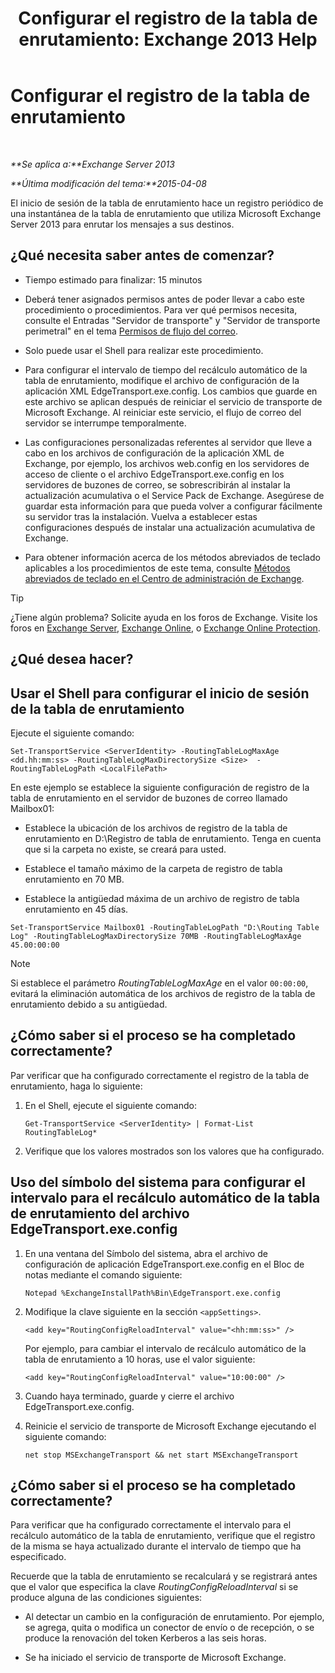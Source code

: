 ﻿---
title: 'Configurar el registro de la tabla de enrutamiento: Exchange 2013 Help'
TOCTitle: Configurar el registro de la tabla de enrutamiento
ms:assetid: 7184f8f7-4eb8-468a-aafe-b2d72868f820
ms:mtpsurl: https://technet.microsoft.com/es-es/library/Bb201696(v=EXCHG.150)
ms:contentKeyID: 49895705
ms.date: 04/23/2018
mtps_version: v=EXCHG.150
ms.translationtype: HT
---

# Configurar el registro de la tabla de enrutamiento

 

_**Se aplica a:**Exchange Server 2013_

_**Última modificación del tema:**2015-04-08_

El inicio de sesión de la tabla de enrutamiento hace un registro periódico de una instantánea de la tabla de enrutamiento que utiliza Microsoft Exchange Server 2013 para enrutar los mensajes a sus destinos.

## ¿Qué necesita saber antes de comenzar?

  - Tiempo estimado para finalizar: 15 minutos

  - Deberá tener asignados permisos antes de poder llevar a cabo este procedimiento o procedimientos. Para ver qué permisos necesita, consulte el Entradas "Servidor de transporte" y "Servidor de transporte perimetral" en el tema [Permisos de flujo del correo](mail-flow-permissions-exchange-2013-help.md).

  - Solo puede usar el Shell para realizar este procedimiento.

  - Para configurar el intervalo de tiempo del recálculo automático de la tabla de enrutamiento, modifique el archivo de configuración de la aplicación XML EdgeTransport.exe.config. Los cambios que guarde en este archivo se aplican después de reiniciar el servicio de transporte de Microsoft Exchange. Al reiniciar este servicio, el flujo de correo del servidor se interrumpe temporalmente.

  - Las configuraciones personalizadas referentes al servidor que lleve a cabo en los archivos de configuración de la aplicación XML de Exchange, por ejemplo, los archivos web.config en los servidores de acceso de cliente o el archivo EdgeTransport.exe.config en los servidores de buzones de correo, se sobrescribirán al instalar la actualización acumulativa o el Service Pack de Exchange. Asegúrese de guardar esta información para que pueda volver a configurar fácilmente su servidor tras la instalación. Vuelva a establecer estas configuraciones después de instalar una actualización acumulativa de Exchange.

  - Para obtener información acerca de los métodos abreviados de teclado aplicables a los procedimientos de este tema, consulte [Métodos abreviados de teclado en el Centro de administración de Exchange](keyboard-shortcuts-in-the-exchange-admin-center-exchange-online-protection-help.md).


> [!TIP]
> ¿Tiene algún problema? Solicite ayuda en los foros de Exchange. Visite los foros en <A href="https://go.microsoft.com/fwlink/p/?linkid=60612">Exchange Server</A>, <A href="https://go.microsoft.com/fwlink/p/?linkid=267542">Exchange Online</A>, o <A href="https://go.microsoft.com/fwlink/p/?linkid=285351">Exchange Online Protection</A>.



## ¿Qué desea hacer?

## Usar el Shell para configurar el inicio de sesión de la tabla de enrutamiento

Ejecute el siguiente comando:

    Set-TransportService <ServerIdentity> -RoutingTableLogMaxAge <dd.hh:mm:ss> -RoutingTableLogMaxDirectorySize <Size>  -RoutingTableLogPath <LocalFilePath>

En este ejemplo se establece la siguiente configuración de registro de la tabla de enrutamiento en el servidor de buzones de correo llamado Mailbox01:

  - Establece la ubicación de los archivos de registro de la tabla de enrutamiento en D:\\Registro de tabla de enrutamiento. Tenga en cuenta que si la carpeta no existe, se creará para usted.

  - Establece el tamaño máximo de la carpeta de registro de tabla enrutamiento en 70 MB.

  - Establece la antigüedad máxima de un archivo de registro de tabla enrutamiento en 45 días.

<!-- end list -->

    Set-TransportService Mailbox01 -RoutingTableLogPath "D:\Routing Table Log" -RoutingTableLogMaxDirectorySize 70MB -RoutingTableLogMaxAge 45.00:00:00


> [!NOTE]
> Si establece el parámetro <EM>RoutingTableLogMaxAge</EM> en el valor <CODE>00:00:00</CODE>, evitará la eliminación automática de los archivos de registro de la tabla de enrutamiento debido a su antigüedad.



## ¿Cómo saber si el proceso se ha completado correctamente?

Par verificar que ha configurado correctamente el registro de la tabla de enrutamiento, haga lo siguiente:

1.  En el Shell, ejecute el siguiente comando:
    
        Get-TransportService <ServerIdentity> | Format-List RoutingTableLog*

2.  Verifique que los valores mostrados son los valores que ha configurado.

## Uso del símbolo del sistema para configurar el intervalo para el recálculo automático de la tabla de enrutamiento del archivo EdgeTransport.exe.config

1.  En una ventana del Símbolo del sistema, abra el archivo de configuración de aplicación EdgeTransport.exe.config en el Bloc de notas mediante el comando siguiente:
    
        Notepad %ExchangeInstallPath%Bin\EdgeTransport.exe.config

2.  Modifique la clave siguiente en la sección `<appSettings>`.
    
        <add key="RoutingConfigReloadInterval" value="<hh:mm:ss>" />
    
    Por ejemplo, para cambiar el intervalo de recálculo automático de la tabla de enrutamiento a 10 horas, use el valor siguiente:
    
        <add key="RoutingConfigReloadInterval" value="10:00:00" />

3.  Cuando haya terminado, guarde y cierre el archivo EdgeTransport.exe.config.

4.  Reinicie el servicio de transporte de Microsoft Exchange ejecutando el siguiente comando:
    
        net stop MSExchangeTransport && net start MSExchangeTransport

## ¿Cómo saber si el proceso se ha completado correctamente?

Para verificar que ha configurado correctamente el intervalo para el recálculo automático de la tabla de enrutamiento, verifique que el registro de la misma se haya actualizado durante el intervalo de tiempo que ha especificado.

Recuerde que la tabla de enrutamiento se recalculará y se registrará antes que el valor que especifica la clave *RoutingConfigReloadInterval* si se produce alguna de las condiciones siguientes:

  - Al detectar un cambio en la configuración de enrutamiento. Por ejemplo, se agrega, quita o modifica un conector de envío o de recepción, o se produce la renovación del token Kerberos a las seis horas.

  - Se ha iniciado el servicio de transporte de Microsoft Exchange.

